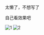 太懒了，不想写了

自己看效果吧

![1](https://github.com/cathaysia/digikamflowplugin/raw/imags/1.png)
![2](https://github.com/cathaysia/digikamflowplugin/raw/imags/2.png)
